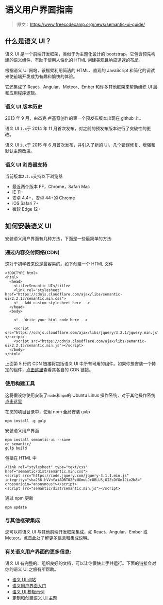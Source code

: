 # 语义用户界面指南

> 原文：<https://www.freecodecamp.org/news/semantic-ui-guide/>

## **什么是语义 UI？**

语义 UI 是一个前端开发框架，类似于为主题化设计的 bootstrap。它包含预先构建的语义组件，有助于使用人性化的 HTML 创建美观且响应迅速的布局。

根据语义 UI 网站，该框架利用简洁的 HTML、直观的 JavaScript 和简化的调试来使前端开发成为有趣和愉快的体验。

它还集成了 React、Angular、Meteor、Ember 和许多其他框架来帮助组织 UI 层和应用程序逻辑。

### 语义 UI 版本历史

2013 年 9 月，由杰克·卢基奇创作的第一个预发布版本出现在 github 上。

语义 UI `1.x`于 2014 年 11 月首次发布，对之前的预发布版本进行了突破性的更改。

语义 UI `2.x`于 2015 年 6 月首次发布，并引入了新的 UI、几个错误修复、增强和默认主题改进。

### 语义 UI 浏览器支持

当前版本`2.2.x`支持以下浏览器

*   最近两个版本 FF，Chrome，Safari Mac
*   IE 11+
*   安卓 4.4+，安卓 44+的 Chrome
*   iOS Safari 7+
*   微软 Edge 12+

## 如何安装语义 UI

安装语义用户界面有几种方法，下面是一些最简单的方法:

### 通过内容交付网络(CDN)

这对于初学者来说是最容易的。如下创建一个 HTML 文件

```
<!DOCTYPE html>
<html>
  <head>
    <title>Semantic UI</title>
    <link rel="stylesheet" href="https://cdnjs.cloudflare.com/ajax/libs/semantic-ui/2.2.13/semantic.min.css">
    <!-- Add custom stylesheet here -->
  </head>
  <body>

    <!-- Write your html code here -->

    <script src="https://cdnjs.cloudflare.com/ajax/libs/jquery/3.2.1/jquery.min.js"></script>
    <script src="https://cdnjs.cloudflare.com/ajax/libs/semantic-ui/2.2.13/semantic.min.js"></script>
  </body>
</html>
```

上面第 5 行的 CDN 链接将包括语义 UI 中所有可用的组件。如果你想安装一个特定的组件，[点击这里](https://cdnjs.com/libraries/semantic-ui)查看其各自的 CDN 链接。

### 使用构建工具

这将假设你使用安装了`node`和`npm`的 Ubuntu Linux 操作系统，对于其他操作系统[点击这里](https://semantic-ui.com/introduction/getting-started.html)

在您的项目目录中，使用 npm 全局安装 gulp

```
npm install -g gulp
```

安装语义用户界面

```
npm install semantic-ui --save
cd semantic/
gulp build
```

包括在 HTML 中

```
<link rel="stylesheet" type="text/css" href="semantic/dist/semantic.min.css">
<script src="https://code.jquery.com/jquery-3.1.1.min.js" integrity="sha256-hVVnYaiADRTO2PzUGmuLJr8BLUSjGIZsDYGmIJLv2b8=" crossorigin="anonymous"></script>
<script src="semantic/dist/semantic.min.js"></script>
```

通过 npm 更新

```
npm update
```

### 与其他框架集成

您可以将语义 UI 与其他前端开发框架集成，如 React、Angular、Ember 或 Meteor。[点击此处](https://semantic-ui.com/introduction/integrations.html)了解更多信息和集成说明。

### 有关语义用户界面的更多信息:

语义 UI 有完整的、组织良好的文档，可以让你很快上手并运行。下面的链接会对你的语义 UI 之旅有所帮助。

*   [语义 UI 网站](https://semantic-ui.com/)
*   [语义用户界面入门](https://semantic-ui.com/introduction/getting-started.html)
*   [语义 UI 模板示例](https://semantic-ui.com/usage/layout.html#pages)
*   [定制和创建语义 UI 主题](http://learnsemantic.com/)